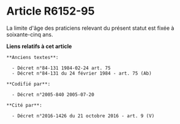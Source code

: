# Article R6152-95

La limite d'âge des praticiens relevant du présent statut est fixée à soixante-cinq ans.

**Liens relatifs à cet article**

	**Anciens textes**:

	  - Décret n°84-131 1984-02-24 art. 75
	  - Décret n°84-131 du 24 février 1984 - art. 75 (Ab)

	**Codifié par**:

	  - Décret n°2005-840 2005-07-20

	**Cité par**:

	  - Décret n°2016-1426 du 21 octobre 2016 - art. 9 (V)
